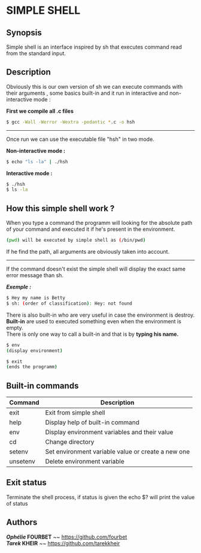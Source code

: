 # **SIMPLE SHELL**

## Synopsis

Simple shell is an interface inspired by sh that executes command read from the standard input.

## Description

Obviously this is our own version of sh we can execute commands with their arguments , some basics built-in
and it run in interactive and non-interactive mode :

**First we compile all .c files**
```bash
$ gcc -Wall -Werror -Wextra -pedantic *.c -o hsh
```
----
Once run we can use the executable file "hsh" in two mode.

**Non-interactive mode :**
```bash
$ echo "ls -la" | ./hsh
```
**Interactive mode :**
```bash
$ ./hsh
$ ls -la
```

## How this simple shell work ?

When you type a command the programm will looking for the absolute path of your command and executed it if he's present in the environment.
```bash
(pwd) will be executed by simple shell as (/bin/pwd)
```
If he find the path, all arguments are obviously taken into account.

---

If the command doesn't exist the simple shell will display the exact same error message than sh.

***Exemple :***
```bash
$ Hey my name is Betty
$ sh: (order of classification): Hey: not found
```
There is also built-in who are very useful in case the environment is destroy.<br>
**Built-in** are used to executed something even when the environment is empty.<br>
There is only one way to call a built-in and that is by **typing his name.**

```bash
$ env
(display environment)
```

```bash
$ exit
(ends the programm)
```

## Built-in commands

| Command | Description  |
| ------- | --- |
| exit | Exit from simple shell|
| help | Display help of built-in command |
| env | Display environment variables and their value |
| cd | Change directory |
| setenv | Set environment variable value or create a new one |
| unsetenv | Delete environment variable |


## Exit status


Terminate the shell process, if status is given the echo $? will print the value of status


## Authors

***Ophélie* FOURBET**  ~~ https://github.com/fourbet <br>
***Tarek* KHEIR**      ~~ https://github.com/tarekkheir

